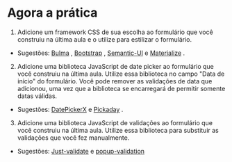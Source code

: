 # Agora a prática

1. Adicione um framework CSS de sua escolha ao formulário que você construiu na última aula e o utilize para estilizar o formulário.
* Sugestões: [Bulma](https://bulma.io/) , [Bootstrap](https://getbootstrap.com/) , [Semantic-UI](https://semantic-ui.com/) e [Materialize](https://materializecss.com/) .
2. Adicione uma biblioteca JavaScript de date picker ao formulário que você construiu na última aula. Utilize essa biblioteca no campo "Data de início" do formulário. Você pode remover as validações de data que adicionou, uma vez que a biblioteca se encarregará de permitir somente datas válidas.
* Sugestões: [DatePickerX](https://github.com/AvroraTeam/DatePickerX) e [Pickaday](https://github.com/Pikaday/Pikaday) .
3. Adicione uma biblioteca JavaScript de validações ao formulário que você construiu na última aula. Utilize essa biblioteca para substituir as validações que você fez manualmente.
* Sugestões: [Just-validate](https://github.com/horprogs/Just-validate) e [popup-validation](https://github.com/AntonLapshin/popup-validation)
